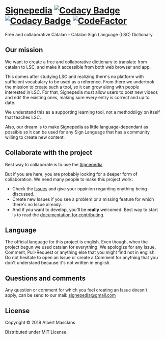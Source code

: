 # [Signepedia](http://signepedia.cat) [![Codacy Badge](https://api.codacy.com/project/badge/Grade/a35eacf1879e41b7b5e5c330f37b3e22)](https://www.codacy.com/app/masclins/signepedia?utm_source=github.com&amp;utm_medium=referral&amp;utm_content=Masclins/signepedia&amp;utm_campaign=Badge_Grade) [![Codacy Badge](https://api.codacy.com/project/badge/Coverage/a35eacf1879e41b7b5e5c330f37b3e22)](https://www.codacy.com/app/masclins/signepedia?utm_source=github.com&utm_medium=referral&utm_content=Masclins/signepedia&utm_campaign=Badge_Coverage) [![CodeFactor](https://www.codefactor.io/repository/github/masclins/signepedia/badge)](https://www.codefactor.io/repository/github/masclins/signepedia)
Free and collaborative Catalan - Catalan Sign Language (LSC) Dictionary.

## Our mission
We want to create a free and collaborative dictionary to translate from catalan to LSC, and make it accessible from both web browser and app.

This comes after studying LSC and realizing there's no platform with sufficient vocabulary to be used as a reference. From there we undertook the mission to create such a tool, so it can grow along with people interested in LSC.
For that, Signepedia must allow users to post new videos and edit the existing ones, making sure every entry is correct and up to date.

We understand this as a supporting learning tool, not a methodoligy on itself that teaches LSC.

Also, our dream is to make Signepedia as little language-dependant as possible so it can be used for any Sign Language that has a community willing to create new content.

## Collaborate with the project
Best way to collaborate is to use the [Signepedia](http://signepedia.cat).

But if you are here, you are probably looking for a deeper form of collaboration. We need many people to make this project work:

- Check the [Issues](https://github.com/Masclins/signepedia/issues?q=is%3Aissue+is%3Aopen) and give your oppinion regarding enything being discussed.
- Create new Issues if you see a problem or a missing feature for which there's no Issue already.
- And if you want to develop, you'll be **really** welcomed. Best way to start is to read the [documentation for contributing](https://github.com/Masclins/signepedia/blob/develop/docs/CONTRIBUTING.md).

## Language
The official language for this project is english. Even though, when the project begun we used catalan for everything.
We apologize for any Issue, Comment, Pull-Request or anything else that you might find not in english.
Do not hesitate to open an Issue or create a Comment for anything that you don't understand because it's not written in english.

## Questions and comments
Any question or comment for which you feel creating an Issue doesn't apply, can be send to our mail: signepedia@gmail.com

## License
Copyright © 2018 Albert Masclans

Distributed under MIT License.
